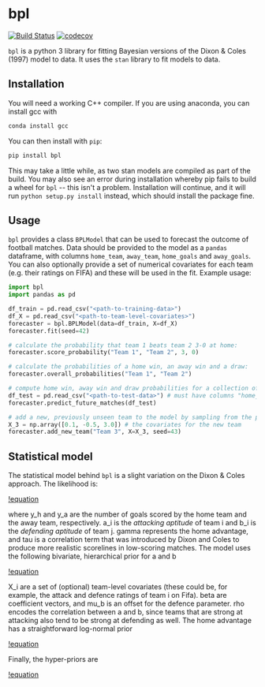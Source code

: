 # bpl

[![Build Status](https://travis-ci.org/anguswilliams91/bpl.svg?branch=master)](https://travis-ci.org/anguswilliams91/bpl)
[![codecov](https://codecov.io/gh/anguswilliams91/bpl/branch/master/graph/badge.svg)](https://codecov.io/gh/anguswilliams91/bpl)

`bpl` is a python 3 library for fitting Bayesian versions of the Dixon \& Coles (1997) model to data.
It uses the `stan` library to fit models to data.  

 ## Installation

You will need a working C++ compiler.
If you are using anaconda, you can install gcc with  

```bash
conda install gcc
``` 

You can then install with `pip`:

```bash
pip install bpl
```
This may take a little while, as two stan models are compiled as part of the build. You may also see an error during installation whereby pip fails to build a wheel for `bpl` -- this isn't a problem. Installation will continue, and it will run `python setup.py install` instead, which should install the package fine.

## Usage

`bpl` provides a class `BPLModel` that can be used to forecast the outcome of football matches.
Data should be provided to the model as a `pandas` dataframe, with columns `home_team`, `away_team`, `home_goals` and `away_goals`.
You can also optionally provide a set of numerical covariates for each team (e.g. their ratings on FIFA) and these will be used in the fit.
Example usage:
```python
import bpl
import pandas as pd

df_train = pd.read_csv("<path-to-training-data>")
df_X = pd.read_csv("<path-to-team-level-covariates>")
forecaster = bpl.BPLModel(data=df_train, X=df_X)
forecaster.fit(seed=42)

# calculate the probability that team 1 beats team 2 3-0 at home:
forecaster.score_probability("Team 1", "Team 2", 3, 0)

# calculate the probabilities of a home win, an away win and a draw:
forecaster.overall_probabilities("Team 1", "Team 2")

# compute home win, away win and draw probabilities for a collection of matches:
df_test = pd.read_csv("<path-to-test-data>") # must have columns "home_team" and "away_team"
forecaster.predict_future_matches(df_test)

# add a new, previously unseen team to the model by sampling from the prior
X_3 = np.array([0.1, -0.5, 3.0]) # the covariates for the new team
forecaster.add_new_team("Team 3", X=X_3, seed=43)
```

## Statistical model

The statistical model behind `bpl` is a slight variation on the Dixon & Coles approach.
The likelihood is:

[!equation](https://latex.codecogs.com/gif.latex?p%28y_h%2C%20y_a%29%20%3D%20%5Ctau%28y_h%2C%20y_a%29%5Ctimes%20%5Cmathrm%7BPoisson%7D%28y_h%20%5C%2C%20%7C%20%5C%2C%20a_h%20b_a%20%5Cgamma%29%20%5Ctimes%20%5Cmathrm%7BPoisson%7D%28y_a%20%5C%2C%20%7C%20%5C%2C%20a_a%20b_h%29)

where y_h and y_a are the number of goals scored by the home team and the away team, respectively.
a_i is the *attacking aptitude* of team i and b_i is the *defending aptitude* of team j.
gamma represents the home advantage, and tau is a correlation term that was introduced by Dixon and Coles to produce more realistic scorelines in low-scoring matches.
The model uses the following bivariate, hierarchical prior for a and b

[!equation](https://latex.codecogs.com/gif.latex?%5Cbegin%7Bbmatrix%7D%20%5Clog%20a_i%20%5C%5C%20%5Clog%20b_i%20%5Cend%7Bbmatrix%7D%20%5C%2C%20%5Cbig%20%7C%20%5C%2C%20X_i%5Csim%20%5Cmathcal%7BN%7D%20%5Cleft%28%20%5Cbegin%7Bbmatrix%7D%20X_i%20.%20%5Cbeta_a%20%5C%5C%20%5Cmu_b%20&plus;%20X_i%20.%20%5Cbeta_b%20%5Cend%7Bbmatrix%7D%2C%5Cquad%20%5Cbegin%7Bbmatrix%7D%20%5Csigma_a%5E2%2C%20%5Cquad%20%5Crho%20%5Csigma_a%20%5Csigma_b%20%5C%5C%20%5Crho%20%5Csigma_a%20%5Csigma_b%2C%20%5Cquad%20%5Csigma_b%5E2%20%5Cend%7Bbmatrix%7D%20%5Cright%29.)

X_i are a set of (optional) team-level covariates (these could be, for example, the attack and defence ratings of team i on Fifa).
beta are coefficient vectors, and mu_b is an offset for the defence parameter.
rho encodes the correlation between a and b, since teams that are strong at attacking also tend to be strong at defending as well.
The home advantage has a straightforward log-normal prior

[!equation](https://latex.codecogs.com/gif.latex?%5Cgamma%20%5Csim%20%5Cmathrm%7BLogNormal%7D%280%2C%201%29%2C)


Finally, the hyper-priors are

[!equation](https://latex.codecogs.com/gif.latex?%5Cmu_b%2C%20%5Cbeta_a%2C%20%5Cbeta_b%20%5Csim%20%5Cmathcal%7BN%7D%280%2C%201%29%2C%20%5C%5C%20%5Csigma_a%2C%20%5Csigma_b%20%5Csim%20%5Cmathcal%7BN%7D%5E&plus;%280%2C%201%29%2C%20%5C%5C%20u%20%3D%20%28%5Crho%20&plus;%201%29%20/%202%20%5Csim%20%5Cmathrm%7BBeta%7D%282%2C%204%29.)

